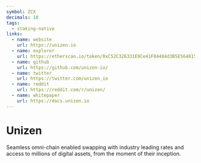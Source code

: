 ```yaml
---
symbol: ZCX
decimals: 18
tags:
  - staking-native
links:
  - name: website
    url: https://unizen.io
  - name: explorer
    url: https://etherscan.io/token/0xC52C326331E9Ce41F04484d3B5E5648158028804
  - name: github
    url: https://github.com/unizen-io/
  - name: twitter
    url: https://twitter.com/unizen_io
  - name: reddit
    url: https://reddit.com/r/unizen/
  - name: whitepaper
    url: https://docs.unizen.io
---
```


# Unizen

Seamless omni-chain enabled swapping with industry leading rates and access to millions of digital assets, from the moment of their inception.
